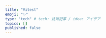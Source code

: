 ```yaml
---
title: "Vitest"
emoji: "✨"
type: "tech" # tech: 技術記事 / idea: アイデア
topics: []
published: false
---
```

